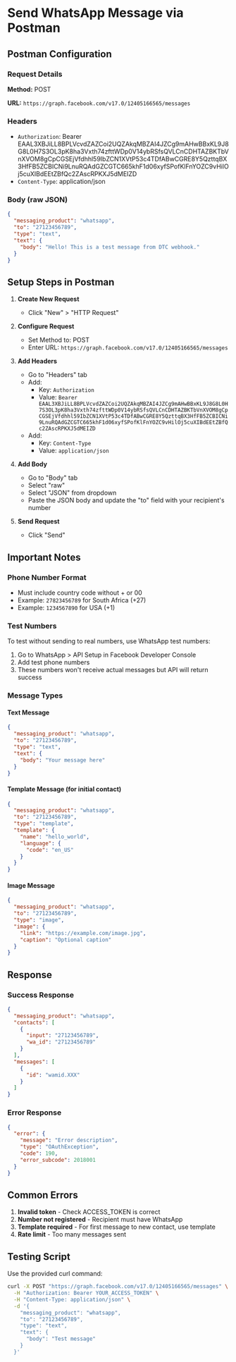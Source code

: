 # Send WhatsApp Message via Postman

## Postman Configuration

### Request Details

**Method:** POST

**URL:** `https://graph.facebook.com/v17.0/12405166565/messages`

### Headers
- `Authorization`: Bearer EAAL3XBJiLL8BPLVcvdZAZCoi2UQZAkqMBZAI4JZCg9mAHwBBxKL9J8G8L0H7S3OL3pK8ha3Vxth74zfttWDp0V14ybRSfsQVLCnCDHTAZBKTbVnXVOM8gCpCGSEjVfdhhl59IbZCN1XVtP53c4TDfABwCGRE8Y5QzttqBX3HfFB5ZCBICNi9LnuRQAdGZCGTC665khF1d06xyfSPofKlFnYOZC9vHilOj5cuXIBdEEtZBfQc2ZAscRPKXJ5dMEIZD
- `Content-Type`: application/json

### Body (raw JSON)
```json
{
  "messaging_product": "whatsapp",
  "to": "27123456789",
  "type": "text",
  "text": {
    "body": "Hello! This is a test message from DTC webhook."
  }
}
```

## Setup Steps in Postman

1. **Create New Request**
   - Click "New" > "HTTP Request"

2. **Configure Request**
   - Set Method to: POST
   - Enter URL: `https://graph.facebook.com/v17.0/12405166565/messages`

3. **Add Headers**
   - Go to "Headers" tab
   - Add:
     - Key: `Authorization`
     - Value: `Bearer EAAL3XBJiLL8BPLVcvdZAZCoi2UQZAkqMBZAI4JZCg9mAHwBBxKL9J8G8L0H7S3OL3pK8ha3Vxth74zfttWDp0V14ybRSfsQVLCnCDHTAZBKTbVnXVOM8gCpCGSEjVfdhhl59IbZCN1XVtP53c4TDfABwCGRE8Y5QzttqBX3HfFB5ZCBICNi9LnuRQAdGZCGTC665khF1d06xyfSPofKlFnYOZC9vHilOj5cuXIBdEEtZBfQc2ZAscRPKXJ5dMEIZD`
   - Add:
     - Key: `Content-Type`
     - Value: `application/json`

4. **Add Body**
   - Go to "Body" tab
   - Select "raw"
   - Select "JSON" from dropdown
   - Paste the JSON body and update the "to" field with your recipient's number

5. **Send Request**
   - Click "Send"

## Important Notes

### Phone Number Format
- Must include country code without + or 00
- Example: `27823456789` for South Africa (+27)
- Example: `1234567890` for USA (+1)

### Test Numbers
To test without sending to real numbers, use WhatsApp test numbers:
1. Go to WhatsApp > API Setup in Facebook Developer Console
2. Add test phone numbers
3. These numbers won't receive actual messages but API will return success

### Message Types

#### Text Message
```json
{
  "messaging_product": "whatsapp",
  "to": "27123456789",
  "type": "text",
  "text": {
    "body": "Your message here"
  }
}
```

#### Template Message (for initial contact)
```json
{
  "messaging_product": "whatsapp",
  "to": "27123456789",
  "type": "template",
  "template": {
    "name": "hello_world",
    "language": {
      "code": "en_US"
    }
  }
}
```

#### Image Message
```json
{
  "messaging_product": "whatsapp",
  "to": "27123456789",
  "type": "image",
  "image": {
    "link": "https://example.com/image.jpg",
    "caption": "Optional caption"
  }
}
```

## Response

### Success Response
```json
{
  "messaging_product": "whatsapp",
  "contacts": [
    {
      "input": "27123456789",
      "wa_id": "27123456789"
    }
  ],
  "messages": [
    {
      "id": "wamid.XXX"
    }
  ]
}
```

### Error Response
```json
{
  "error": {
    "message": "Error description",
    "type": "OAuthException",
    "code": 190,
    "error_subcode": 2018001
  }
}
```

## Common Errors

1. **Invalid token** - Check ACCESS_TOKEN is correct
2. **Number not registered** - Recipient must have WhatsApp
3. **Template required** - For first message to new contact, use template
4. **Rate limit** - Too many messages sent

## Testing Script

Use the provided curl command:
```bash
curl -X POST "https://graph.facebook.com/v17.0/12405166565/messages" \
  -H "Authorization: Bearer YOUR_ACCESS_TOKEN" \
  -H "Content-Type: application/json" \
  -d '{
    "messaging_product": "whatsapp",
    "to": "27123456789",
    "type": "text",
    "text": {
      "body": "Test message"
    }
  }'
```